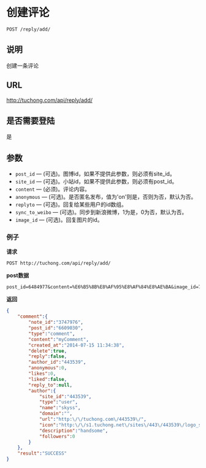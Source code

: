 # 创建评论

    POST /reply/add/

## 说明
创建一条评论

## URL
http://tuchong.com/api/reply/add/

## 是否需要登陆
是

## 参数

- `post_id` — (可选)。图博id，如果不提供此参数，则必须有site_id。
- `site_id` — (可选)。小站id，如果不提供此参数，则必须有post_id。
- `content` — (必须)。评论内容。
- `anonymous` — (可选)。是否匿名发布，值为'on'则是，否则为否，默认为否。
- `replyto` — (可选)。回复给某些用户的id数组。
- `sync_to_weibo` — (可选)。同步到新浪微博，1为是，0为否，默认为否。
- `image_id` — (可选)。回复图片的id。

### 例子
**请求**

    POST http://tuchong.com/api/reply/add/
**post数据**

    post_id=6484977&content=%E6%B5%8B%E8%AF%95%E8%AF%84%E8%AE%BA&image_id=7170669&anonymous=on&replyto%5B%5D=408653&replyto%5B%5D=308962

**返回**
``` json
{
    "comment":{
        "note_id":"3747976",
        "post_id":"6609030",
        "type":"comment",
        "content":"myComment",
        "created_at":"2014-07-15 11:34:38",
        "delete":true,
        "reply":false,
        "author_id":"443539",
        "anonymous":0,
        "likes":0,
        "liked":false,
        "reply_to":null,
        "author":{
            "site_id":"443539",
            "type":"user",
            "name":"skyss",
            "domain":"",
            "url":"http:\/\/tuchong.com\/443539\/",
            "icon":"http:\/\/s1.tuchong.net\/sites\/443\/443539\/logo_small.jpg?1",
            "description":"handsome",
            "followers":0
        }
    },
    "result":"SUCCESS"
}
```
